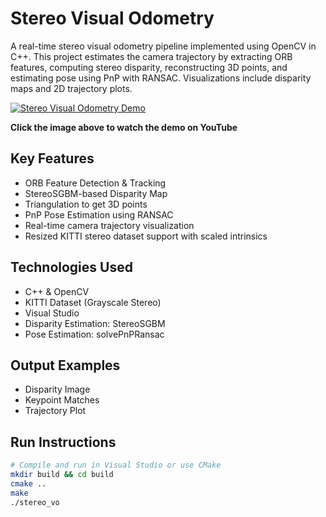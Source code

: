 # Stereo Visual Odometry

A real-time stereo visual odometry pipeline implemented using OpenCV in C++. This project estimates the camera trajectory by extracting ORB features, computing stereo disparity, reconstructing 3D points, and estimating pose using PnP with RANSAC. Visualizations include disparity maps and 2D trajectory plots.

[![Stereo Visual Odometry Demo](https://img.youtube.com/vi/nB3G3LbG-D0/hqdefault.jpg)](https://www.youtube.com/watch?v=nB3G3LbG-D0)

**Click the image above to watch the demo on YouTube**

## Key Features

- ORB Feature Detection & Tracking
- StereoSGBM-based Disparity Map
- Triangulation to get 3D points
- PnP Pose Estimation using RANSAC
- Real-time camera trajectory visualization
- Resized KITTI stereo dataset support with scaled intrinsics

## Technologies Used

- C++ & OpenCV
- KITTI Dataset (Grayscale Stereo)
- Visual Studio
- Disparity Estimation: StereoSGBM
- Pose Estimation: solvePnPRansac

## Output Examples

- Disparity Image  
- Keypoint Matches  
- Trajectory Plot  

## Run Instructions

```bash
# Compile and run in Visual Studio or use CMake
mkdir build && cd build
cmake ..
make
./stereo_vo
